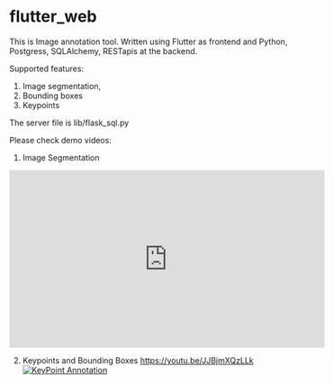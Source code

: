 # flutter_web
 This is Image annotation tool. Written using Flutter as frontend and Python, Postgress, SQLAlchemy, RESTapis at the backend.

 Supported features:
 1. Image segmentation,
 2. Bounding boxes
 3. Keypoints

The server file is lib/flask_sql.py
 
Please check demo videos:

1. Image Segmentation

<p align="center"> 
 <iframe width="560" height="315" src="https://www.youtube.com/embed/tS_RBFmfNp0" title="YouTube video player" frameborder="0" allow="accelerometer; autoplay; clipboard-write; encrypted-media; gyroscope; picture-in-picture" allowfullscreen></iframe> 
</p>

2. Keypoints and Bounding Boxes
https://youtu.be/JJBjmXQzLLk
[![KeyPoint Annotation](https://img.youtu.be/tS_RBFmfNp0/0.jpg)](https://youtu.be/tS_RBFmfNp0 "KeyPoint Annotation")
